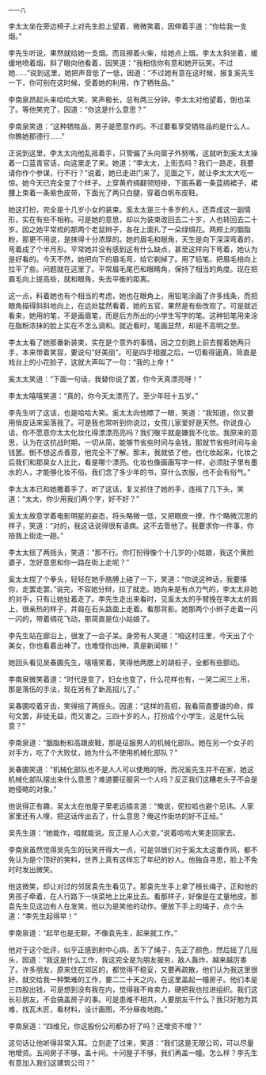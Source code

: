     一一八 

   李太太坐在旁边椅子上对先生脸上望着，微微笑着，因伸着手道：“你给我一支烟。”

   李先生听说，果然就给她一支烟。而且擦着火柴，给她点上烟。李太太斜坐着，缓缓地喷着烟，斜了眼向他看着，因笑道：“我相信你有意和她开玩笑。不过她……”说到这里，她把声音低了一低，因道：“不过她有意在这时候，报复奚先生一下，你可别在这时候，受着她的利用，作了牺牲品。”

   李南泉昂起头来哈哈大笑，笑声极长，总有两三分钟。李太太对他望着，倒也呆了。等他笑完了，因道：“你这是什么意思？”

   李南泉笑道：“这种牺牲品，男子是愿意作的。不过要看享受牺牲品的是什么人。你瞧她那德行……”

   正说到这里，李太太向他乱摇着手，只管偏了头向窗子外努嘴，这就听到奚太太操着一口蓝青官话，向这里走了来。她道：“李太太，上街去吗？我们一路走，我要请你作个参谋，行不行？”说着，她已走进门来了。见面之下，就让李太太大吃一惊。她今天已完全变了个样子。上穿黄府绸翻领短褂，下面系着一条蓝绸裙子，裙腰上束着一条紫色皮带，下面光了两只白腿，穿着白帆布皮鞋。

   她这打扮，完全是十几岁小女的装束。奚太太是三十多岁的人，还弄成这一副情形，实在有些不相称。可是她的意思，却以为装束改回去二十岁，人也转回去二十岁。因之她平常梳的那两个老鼠辫子，各在上面扎了一朵绿绸花。两颊上的胭脂粉，那更不用说，是抹得十分浓厚的。她的眉毛和眼角，天生是向下深深弯着的，弯着成了个半月形。平常她并没有感到这有什么缺点，甚至这样向下弯着，她认为是好看的。今天不然，她把向下的眉毛弯，给它剃掉了。用了铅笔，把眉毛梢向上拉平了些。问题就在这里了。平常眉毛尾巴和眼睛角，保持了相当的角度。现在把眉毛向上提高些，就和眼角，失去平衡的距离。

   这一点，料着她也有个相当的考虑，她也在眼角上，用铅笔涂画了许多线条，而把眼角描得斜斜地向上，在远处猛然看着，她的五官，果然是有些改观了。可是就近看来，她用的笔，不是画眉笔，而是后方所出的小学生写字的笔。这种铅笔用来涂在脂粉浓抹的脸上实在不怎么调和。就近看时，笔画显然，却是不高明之至。

   李太太看了她那番新装束，实在是个意外的事情，因之立刻跑上前去握着她两只手，本来带着笑容，要说句“好美丽”。可是四手相握之后，一切看得逼真，简直是戏台上的小花脸子，这就大声叫了一句：“我的上帝！”

   奚太太笑道：“下面一句话，我替你说了罢，你今天真漂亮呀！”

   李太太嘻嘻笑道：“真的，你今天太漂亮了。至少年轻十五岁。”

   李先生听了这话，也是哈哈大笑。奚太太向他瞟了一眼，笑道：“我知道，你又要用俏皮话来奚落我了。可是我也常听到你说过，女孩儿家爱好是天然。你说良心话，你不愿意你太太化妆化得漂漂亮亮吗？我们敬平就是嫌我不化妆。我原来的意思，认为在这抗战时期，一切从简，能够节省些时间与金钱，那就节省些时间与金钱罢。倒不想这点善意，他完全不了解。那末，我就依了他，也化妆起来，化妆之后我们和那臭女人比比，看是哪个漂亮。化妆也像画画写字一样，必须肚子里有墨水的人，才能够化妆不俗。我们念了多少年的书，穿什么衣服，也不会有俗气。”

   李太太本已和她撒着手了，听了这话，复又抓住了她的手，连摇了几下头，笑道：“太太，你少用我们两个字，好不好？”

   奚太太故意学着电影明星的姿态，将头略微一低，又把眼皮一撩，作个略微沉思的样子，笑道：“对的，我这话说得很有语病。这不去管他了。我要求你一件事，你陪我上街走一趟。”

   李太太摇了两摇头，笑道：“那不行。你打扮得像个十几岁的小姑娘，我这个黄脸婆子，怎好意思和你一路在街上走呢？”

   奚太太捏了个拳头，轻轻在她手胳膊上碰了一下，笑道：“你说这种话，我要揍你，走罢走罢。”说完，不容她分辩，拉了就走。她向来是有点力气的，李太太非她的对手，只有让她扯着走了。李先生走出来看时，见奚太太的手臂挽在李太太的肩上，很亲热的样子，并肩在石头路面上走着。看那背影。她那两个小辫子走着一闪一闪的，带着绸花飞动，那简直是位小姑娘了。

   李先生站在廊沿上，很发了一会子呆。身旁有人笑道：“咱这村庄里，今天出了个美女，你也看着出神了。也难怪你出神，真是新闻嘛！”

   她回头看见吴春圃先生，嘻嘻笑着，笑得他两腮上的胡桩子，全都有些颤动。

   李南泉微笑着道：“时代是变了，妇女也变了，什么花样也有，一哭二闹三上吊，那是落伍的手法，现在另有了新高招儿了。”

   吴春圃咬着牙齿，笑得摇了两摇头。因道：“这样的高招，我看简直要谁的命，摔句文罢，非徒无益，而又害之。三四十岁的人，打扮成个小学生，这是什么玩意？”

   李南泉道：“胭脂粉和高跟皮鞋，那是征服男人的机械化部队。她在另一个女子的对手方，吃了个大败仗，她为什么不使用机械化部队？”

   吴春圃笑道：“机械化部队也不是人人可以使用的呀。而况奚先生并不在家，她这机械化部队摆出来什么意思？难道要征服另一个人吗？反正我们这糟老头子不会是她侵略的对象。”

   他说得正有趣，吴太太在他屋子里老远插言道：“俺说，伲拉呱也避个忌讳。人家家里还有人哩，把这话传出去了，什么意思？俺这作街坊的好不正经。”

   吴先生道：“她能作，咱就能说。反正是人心大变。”说着哈哈大笑走回家去。

   李南泉虽然觉得吴先生的玩笑开得大一点，可是邻居们对于奚太太这番作风，都不免认为是个顶好的笑料，世界上真有这样忘了年纪的妙人。他独自寻思，脸上不免时时发出微笑。

   他这微笑，却让对过的邻居袁先生看见了。那袁先生手上拿了根长绳子，正和他的男孩子牵着，在人行路下一块菜地上比来比去。看那样子，好像是在丈量地皮。那袁先生见这边有人在发笑，他以为是笑他的动作。便放下手上的绳子，点个头道：“李先生起得早！”

   李南泉道：“起早也是无聊。不像袁先生，起来就工作。”

   他对于这个批评，似乎正感到射中心病，丢下了绳子，先正了颜色，然后摇了几摇头，因道：“我这是什么工作，我这完全是为朋友服务，敌人轰炸，越来越厉害了。许多朋友，原来住在郊区的，都觉得不稳妥，又要再疏散，他们认为我这里很好，就交给我一种繁难的工作，要二二十天之内，在这里盖起一幢房子。他们本是三四股出钱，可是想到没有我在内，觉得我不肯卖力，硬把我也拉进组织。我们这长衫朋友，不会搞盖房子的事。可是患难不相共，人要朋友干什么？我只好勉为其难，找瓦木匠，看材料，设计画图，不分昼夜地跑。”

   李南泉道：“四维兄，你这股份公司都办好了吗？还增资不增？”

   这句话让他听得非常入耳。立刻走了过来，笑道：“我们这是无限公司，可以尽量地增资。五间房子不够，盖十间。十问屋子不够，我们再盖一幢。怎么样？李先生有意加入我们这建筑公司？”

